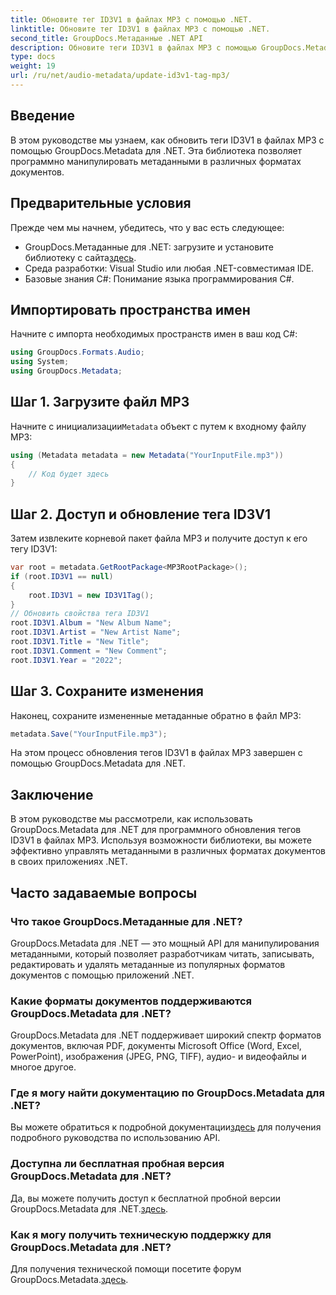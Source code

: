```yaml
---
title: Обновите тег ID3V1 в файлах MP3 с помощью .NET.
linktitle: Обновите тег ID3V1 в файлах MP3 с помощью .NET.
second_title: GroupDocs.Метаданные .NET API
description: Обновите теги ID3V1 в файлах MP3 с помощью GroupDocs.Metadata для .NET. Следуйте этому руководству, чтобы упростить манипулирование метаданными в ваших приложениях .NET.
type: docs
weight: 19
url: /ru/net/audio-metadata/update-id3v1-tag-mp3/
---
```

## Введение
В этом руководстве мы узнаем, как обновить теги ID3V1 в файлах MP3 с помощью GroupDocs.Metadata для .NET. Эта библиотека позволяет программно манипулировать метаданными в различных форматах документов.
## Предварительные условия
Прежде чем мы начнем, убедитесь, что у вас есть следующее:
- GroupDocs.Метаданные для .NET: загрузите и установите библиотеку с сайта[здесь](https://releases.groupdocs.com/metadata/net/).
- Среда разработки: Visual Studio или любая .NET-совместимая IDE.
- Базовые знания C#: Понимание языка программирования C#.

## Импортировать пространства имен
Начните с импорта необходимых пространств имен в ваш код C#:
```csharp
using GroupDocs.Formats.Audio;
using System;
using GroupDocs.Metadata;
```
## Шаг 1. Загрузите файл MP3
 Начните с инициализации`Metadata` объект с путем к входному файлу MP3:
```csharp
using (Metadata metadata = new Metadata("YourInputFile.mp3"))
{
    // Код будет здесь
}
```
## Шаг 2. Доступ и обновление тега ID3V1
Затем извлеките корневой пакет файла MP3 и получите доступ к его тегу ID3V1:
```csharp
var root = metadata.GetRootPackage<MP3RootPackage>();
if (root.ID3V1 == null)
{
    root.ID3V1 = new ID3V1Tag();
}
// Обновить свойства тега ID3V1
root.ID3V1.Album = "New Album Name";
root.ID3V1.Artist = "New Artist Name";
root.ID3V1.Title = "New Title";
root.ID3V1.Comment = "New Comment";
root.ID3V1.Year = "2022";
```
## Шаг 3. Сохраните изменения
Наконец, сохраните измененные метаданные обратно в файл MP3:
```csharp
metadata.Save("YourInputFile.mp3");
```
На этом процесс обновления тегов ID3V1 в файлах MP3 завершен с помощью GroupDocs.Metadata для .NET.

## Заключение
В этом руководстве мы рассмотрели, как использовать GroupDocs.Metadata для .NET для программного обновления тегов ID3V1 в файлах MP3. Используя возможности библиотеки, вы можете эффективно управлять метаданными в различных форматах документов в своих приложениях .NET.

## Часто задаваемые вопросы
### Что такое GroupDocs.Метаданные для .NET?
GroupDocs.Metadata для .NET — это мощный API для манипулирования метаданными, который позволяет разработчикам читать, записывать, редактировать и удалять метаданные из популярных форматов документов с помощью приложений .NET.
### Какие форматы документов поддерживаются GroupDocs.Metadata для .NET?
GroupDocs.Metadata для .NET поддерживает широкий спектр форматов документов, включая PDF, документы Microsoft Office (Word, Excel, PowerPoint), изображения (JPEG, PNG, TIFF), аудио- и видеофайлы и многое другое.
### Где я могу найти документацию по GroupDocs.Metadata для .NET?
 Вы можете обратиться к подробной документации[здесь](https://reference.groupdocs.com/metadata/net/) для получения подробного руководства по использованию API.
### Доступна ли бесплатная пробная версия GroupDocs.Metadata для .NET?
 Да, вы можете получить доступ к бесплатной пробной версии GroupDocs.Metadata для .NET.[здесь](https://releases.groupdocs.com/).
### Как я могу получить техническую поддержку для GroupDocs.Metadata для .NET?
 Для получения технической помощи посетите форум GroupDocs.Metadata.[здесь](https://forum.groupdocs.com/c/metadata/14).